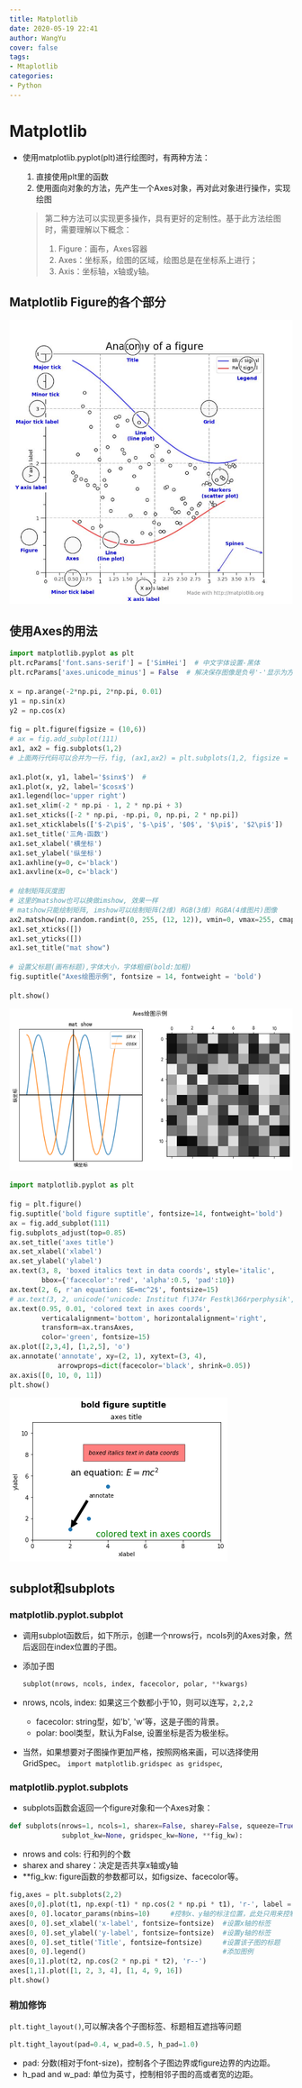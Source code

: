 ```yaml
---
title: Matplotlib
date: 2020-05-19 22:41
author: WangYu
cover: false
tags:
- Mtaplotlib
categories:
- Python
---
```




# Matplotlib

* 使用matplotlib.pyplot(plt)进行绘图时，有两种方法：

  1. 直接使用plt里的函数
  2. 使用面向对象的方法，先产生一个Axes对象，再对此对象进行操作，实现绘图

  > 第二种方法可以实现更多操作，具有更好的定制性。基于此方法绘图时，需要理解以下概念：
  >
  > 1. Figure：画布，Axes容器
  > 2. Axes：坐标系，绘图的区域，绘图总是在坐标系上进行；
  > 3. Axis：坐标轴，x轴或y轴。

<!--more-->

## Matplotlib Figure的各个部分

![Matplotlib](./Matplotlib/Matplotlib.jpg)

## 使用Axes的用法

```python
import matplotlib.pyplot as plt
plt.rcParams['font.sans-serif'] = ['SimHei']  # 中文字体设置-黑体
plt.rcParams['axes.unicode_minus'] = False  # 解决保存图像是负号'-'显示为方块的问题

x = np.arange(-2*np.pi, 2*np.pi, 0.01)
y1 = np.sin(x)
y2 = np.cos(x)

fig = plt.figure(figsize = (10,6))
# ax = fig.add_subplot(111)  
ax1, ax2 = fig.subplots(1,2)  
# 上面两行代码可以合并为一行，fig, (ax1,ax2) = plt.subplots(1,2, figsize = (10,6))

ax1.plot(x, y1, label='$sinx$')  #
ax1.plot(x, y2, label='$cosx$')
ax1.legend(loc='upper right')
ax1.set_xlim(-2 * np.pi - 1, 2 * np.pi + 3)
ax1.set_xticks([-2 * np.pi, -np.pi, 0, np.pi, 2 * np.pi])
ax1.set_xticklabels(['$-2\pi$', '$-\pi$', '$0$', '$\pi$', '$2\pi$'])
ax1.set_title('三角-函数')
ax1.set_xlabel('横坐标')
ax1.set_ylabel('纵坐标')
ax1.axhline(y=0, c='black')
ax1.axvline(x=0, c='black')

# 绘制矩阵灰度图
# 这里的matshow也可以换做imshow, 效果一样
# matshow只能绘制矩阵, imshow可以绘制矩阵(2维) RGB(3维) RGBA(4维图片)图像
ax2.matshow(np.random.randint(0, 255, (12, 12)), vmin=0, vmax=255, cmap='gray')
ax1.set_xticks([])
ax1.set_yticks([])
ax1.set_title("mat show")

# 设置父标题(画布标题),字体大小，字体粗细(bold:加粗)
fig.suptitle("Axes绘图示例", fontsize = 14, fontweight = 'bold') 

plt.show()

```

![Figure1](./Matplotlib/Figure1.png)

```python
import matplotlib.pyplot as plt
 
fig = plt.figure()
fig.suptitle('bold figure suptitle', fontsize=14, fontweight='bold')
ax = fig.add_subplot(111)
fig.subplots_adjust(top=0.85)
ax.set_title('axes title')
ax.set_xlabel('xlabel')
ax.set_ylabel('ylabel')
ax.text(3, 8, 'boxed italics text in data coords', style='italic',
        bbox={'facecolor':'red', 'alpha':0.5, 'pad':10})
ax.text(2, 6, r'an equation: $E=mc^2$', fontsize=15)
# ax.text(3, 2, unicode('unicode: Institut f\374r Festk\366rperphysik', 'latin-1'))
ax.text(0.95, 0.01, 'colored text in axes coords',
        verticalalignment='bottom', horizontalalignment='right',
        transform=ax.transAxes,
        color='green', fontsize=15)
ax.plot([2,3,4], [1,2,5], 'o')
ax.annotate('annotate', xy=(2, 1), xytext=(3, 4),
            arrowprops=dict(facecolor='black', shrink=0.05))
ax.axis([0, 10, 0, 11])
plt.show()
```

![Figure](./Matplotlib/Figure.png)

## subplot和subplots

### matplotlib.pyplot.subplot

* 调用subplot函数后，如下所示，创建一个nrows行，ncols列的Axes对象，然后返回在index位置的子图。

* 添加子图

  ```python
  subplot(nrows, ncols, index, facecolor, polar, **kwargs)
  ```
  
* nrows, ncols, index: 如果这三个数都小于10，则可以连写，`2,2,2`
  * facecolor: string型，如'b', 'w'等，这是子图的背景。
  * polar: bool类型，默认为False, 设置坐标是否为极坐标。
  
* 当然，如果想要对子图操作更加严格，按照网格来画，可以选择使用GridSpec。 `import matplotlib.gridspec as gridspec`,

### matplotlib.pyplot.subplots

*  subplots函数会返回一个figure对象和一个Axes对象：

  ```python
  def subplots(nrows=1, ncols=1, sharex=False, sharey=False, squeeze=True,
               subplot_kw=None, gridspec_kw=None, **fig_kw):
  ```

  * nrows and cols: 行和列的个数
  * sharex and sharey：决定是否共享x轴或y轴
  * **fig_kw: figure函数的参数都可以，如figsize、facecolor等。

  ```python
  fig,axes = plt.subplots(2,2)
  axes[0,0].plot(t1, np.exp(-t1) * np.cos(2 * np.pi * t1), 'r-', label = 'line')
  axes[0, 0].locator_params(nbins=10)     #控制x、y轴的标注位置，此处只用来控制标注个数
  axes[0, 0].set_xlabel('x-label', fontsize=fontsize)  #设置x轴的标签
  axes[0, 0].set_ylabel('y-label', fontsize=fontsize)  #设置y轴的标签
  axes[0, 0].set_title('Title', fontsize=fontsize)     #设置该子图的标题
  axes[0, 0].legend()                                  #添加图例
  axes[0,1].plot(t2, np.cos(2 * np.pi * t2), 'r--')
  axes[1,1].plot([1, 2, 3, 4], [1, 4, 9, 16])
  plt.show()
  ```

### 稍加修饰

`plt.tight_layout()`,可以解决各个子图标签、标题相互遮挡等问题

```python
plt.tight_layout(pad=0.4, w_pad=0.5, h_pad=1.0)
```

* pad: 分数(相对于font-size)，控制各个子图边界或figure边界的内边距。
* h_pad and w_pad: 单位为英寸，控制相邻子图的高或者宽的边距。

